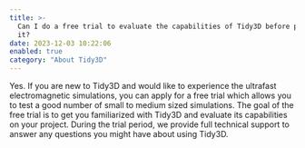 ```yaml
---
title: >-
  Can I do a free trial to evaluate the capabilities of Tidy3D before purchasing
  it?
date: 2023-12-03 10:22:06
enabled: true
category: "About Tidy3D"
---
```

Yes. If you are new to Tidy3D and would like to experience the ultrafast electromagnetic simulations, you can apply for a free trial which allows you to test a good number of small to medium sized simulations. The goal of the free trial is to get you familiarized with Tidy3D and evaluate its capabilities on your project. During the trial period, we provide full technical support to answer any questions you might have about using Tidy3D.
